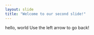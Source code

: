 ```yaml
---
layout: slide
title: "Welcome to our second slide!"
---
```

hello, world
Use the left arrow to go back!